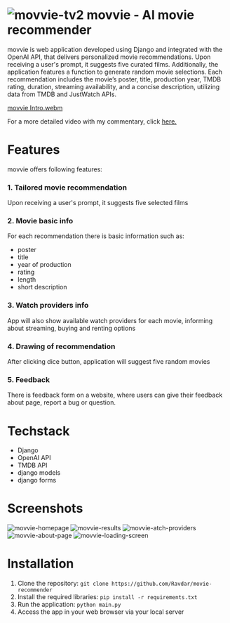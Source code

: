 # ![movvie-tv2](https://github.com/Ravdar/movie-recommender/assets/97836782/9eb62a3e-d007-4964-88ba-81c2098c6d67)  movvie - AI movie recommender





movvie is web application developed using Django and integrated with the OpenAI API, that delivers personalized movie recommendations. Upon receiving a user's prompt, it suggests five curated films. Additionally, the application features a function to generate random movie selections. Each recommendation includes the movie’s poster, title, production year, TMDB rating, duration, streaming availability, and a concise description, utilizing data from TMDB and JustWatch APIs.


[movvie Intro.webm](https://github.com/Ravdar/movie-recommender/assets/97836782/7e1efca9-b55b-4566-a18a-17e2939035f2)



For a more detailed video with my commentary, click [here.](https://www.youtube.com/watch?v=iPoaw0x15Wo)

# Features

movvie offers following features:

### 1. Tailored movie recommendation
Upon receiving a user's prompt, it suggests five selected films
### 2. Movie basic info
For each recommendation there is basic information such as:
* poster
* title
* year of production
* rating
* length
* short description
### 3. Watch providers info
App will also show available watch providers for each movie, informing about streaming, buying and renting options
### 4. Drawing of recommendation
After clicking dice button, application will suggest five random movies
### 5. Feedback
There is feedback form on a website, where users can give their feedback about page, report a bug or question.

# Techstack

* Django
* OpenAI API
* TMDB API
* django models
* django forms

# Screenshots
![movvie-homepage](https://github.com/Ravdar/movie-recommender/assets/97836782/2264e4c2-d050-4dca-a079-2723e47a6c01)
![movvie-results](https://github.com/Ravdar/movie-recommender/assets/97836782/43752a78-751d-47d6-b712-35648f8cd136)
![movvie-atch-providers](https://github.com/Ravdar/movie-recommender/assets/97836782/fb0dea28-7671-4732-905f-e3c0922d44a9)
![movvie-about-page](https://github.com/Ravdar/movie-recommender/assets/97836782/f894ef98-2b14-46da-87a4-e158d9ae43db)
![movvie-loading-screen](https://github.com/Ravdar/movie-recommender/assets/97836782/df6af2f4-1c06-4953-97db-e28c6b50fa89)


# Installation
1. Clone the repository:
```git clone https://github.com/Ravdar/movie-recommender```
2. Install the required libraries:
```pip install -r requirements.txt```
3. Run the application:
```python main.py```
4. Access the app in your web browser via your local server
